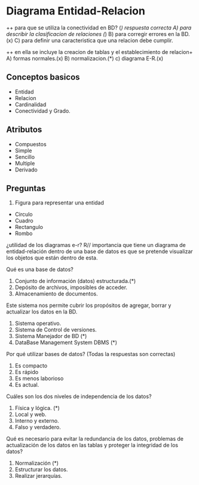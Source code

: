 # Diagrama Entidad-Relacion

++ para que se utiliza la conectividad en BD?        (*) respuesta correcta
A) para describir la clasificacion de relaciones (*) 
B) para corregir errores en la BD.(x)
C)  para definir una caracteristica que una relacion debe cumplir.

++ en ella se incluye la creacion de tablas y el establecimiento de relacion+
A) formas normales.(x)
B) normalizacion.(*)
c) diagrama E-R.(x)




## Conceptos basicos
* Entidad
* Relacion
* Cardinalidad
* Conectividad y Grado.

## Atributos
* Compuestos
* Simple
* Sencillo
* Multiple
* Derivado

## Preguntas

1. Figura para representar una entidad
* Circulo
* Cuadro
* Rectangulo
* Rombo

¿utilidad de los diagramas e-r?
R// importancia que tiene un diagrama de entidad-relación dentro de una base de datos es que se pretende visualizar los objetos que están dentro de esta.

Qué es una base de datos?
1. Conjunto de información (datos) estructurada.(*)
2. Depósito de archivos, imposibles de acceder. 
3. Almacenamiento de documentos. 

Este sistema nos permite cubrir los propósitos de agregar, borrar y actualizar los datos en la BD.
1. Sistema operativo.
2. Sistema de Control de versiones. 
3. Sistema Manejador de BD (*)
4. DataBase Management System DBMS (*)

Por qué utilizar bases de datos? (Todas la respuestas son correctas)
1. Es compacto
2. Es rápido
3. Es menos laborioso
4. Es actual.

Cuáles son los dos niveles de independencia de los datos?
1. Física y lógica. (*)
2. Local y web.
3. Interno y externo.
4. Falso y verdadero. 

Qué es necesario para evitar la redundancia de los datos, problemas de actualización de los datos en las tablas y proteger la integridad de los datos?
1. Normalización (*)
2. Estructurar los datos.
3. Realizar jerarquías. 
